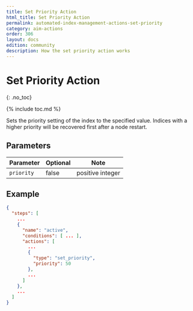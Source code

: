 ```yaml
---
title: Set Priority Action
html_title: Set Priority Action
permalink: automated-index-management-actions-set-priority
category: aim-actions
order: 306
layout: docs
edition: community
description: How the set priority action works
---
```

<!--- Copyright 2023 floragunn GmbH -->

# Set Priority Action
{: .no_toc}

{% include toc.md %}

Sets the priority setting of the index to the specified value.
Indices with a higher priority will be recovered first after a node restart.

## Parameters

| Parameter  | Optional | Note             |
|------------|----------|------------------|
| `priority` | false    | positive integer |

## Example

```json
{
  "steps": [
    ...
    {
      "name": "active",
      "conditions": [ ... ],
      "actions": [
        ...
        {
          "type": "set_priority",
          "priority": 50
        },
        ...
      ]
    },
    ...
  ]
}
```